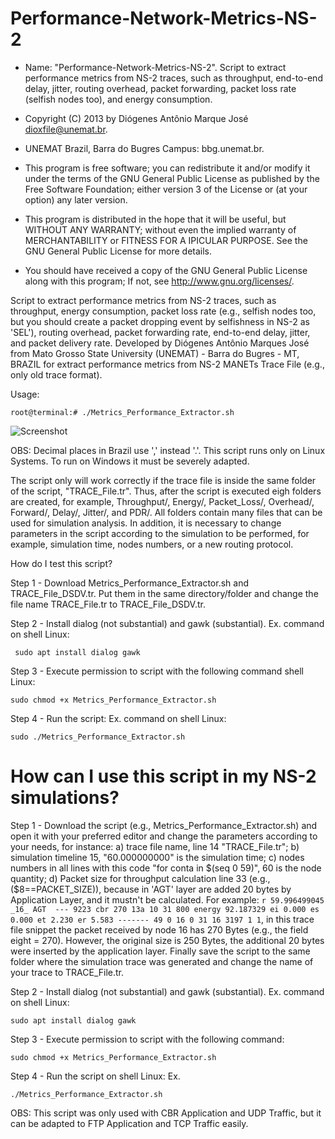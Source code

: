 # Performance-Network-Metrics-NS-2
 
  * Name: "Performance-Network-Metrics-NS-2". Script to extract performance metrics from NS-2 traces, such as throughput, end-to-end delay, jitter, routing overhead, packet forwarding, packet loss rate (selfish nodes too), and energy consumption.                                           
  
  *   Copyright (C) 2013 by Diógenes Antônio Marque José dioxfile@unemat.br.                                            
  *   UNEMAT Brazil, Barra do Bugres Campus: bbg.unemat.br.                 
  *   This program is free software; you can redistribute it and/or modify it under the terms of the GNU General Public License as published by the Free Software Foundation; either version 3 of the License or (at your option) any later version.                               
 
  *   This program is distributed in the hope that it will be useful,  but WITHOUT ANY WARRANTY; without even the implied warranty of MERCHANTABILITY or FITNESS FOR A IPICULAR PURPOSE.  See the GNU General Public License for more details.                          
  
  *   You should have received a copy of the GNU General Public License along with this program; If not, see <http://www.gnu.org/licenses/>.

  Script to extract performance metrics from NS-2 traces, such as throughput, energy consumption, packet loss rate (e.g., selfish nodes too, but you should create a packet dropping event by selfishness in NS-2 as 'SEL'), routing overhead, packet forwarding rate, end-to-end delay, jitter, and packet delivery rate.
  Developed by Diógenes Antônio Marques José from Mato Grosso State University (UNEMAT) - Barra do Bugres - MT, BRAZIL for extract performance metrics from NS-2 MANETs Trace File (e.g., only old trace format).

Usage: 

```root@terminal:# ./Metrics_Performance_Extractor.sh```

![Screenshot](MPE.png)
  
  OBS: Decimal places in Brazil use ',' instead '.'. This script runs only on Linux Systems. To run on Windows it must be severely adapted.
  
  The script only will work correctly if the trace file is inside the same folder of the script, "TRACE_File.tr". Thus, after the script is executed eigh folders are created, for example, Throughput/, Energy/, Packet_Loss/, Overhead/, Forward/, Delay/, Jitter/, and PDR/. All folders contain many files that can be used for simulation analysis. In addition, it is necessary to change parameters in the script according to the simulation to be performed, for example, simulation time, nodes numbers, or a new routing protocol.
  
 How do I test this script?
 
 Step 1 - Download Metrics_Performance_Extractor.sh and TRACE_File_DSDV.tr. Put them in the same directory/folder and change the file name TRACE_File.tr to TRACE_File_DSDV.tr.
 
 Step 2 - Install dialog (not substantial) and gawk (substantial). Ex. command on shell Linux:
 
 ``` sudo apt install dialog gawk```
 
 Step 3 - Execute permission to script with the following command shell Linux: 
 
  ```sudo chmod +x Metrics_Performance_Extractor.sh```
 
 Step 4 - Run the script: Ex. command on shell Linux:
 
 ```sudo ./Metrics_Performance_Extractor.sh```
 
 
# How can I use this script in my NS-2 simulations?

Step 1 - Download the script (e.g., Metrics_Performance_Extractor.sh) and open it with your preferred editor and change the parameters according to your needs, for instance: a) trace file name, line 14 "TRACE_File.tr"; b) simulation timeline 15, "60.000000000" is the simulation time; c) nodes numbers in all lines with this code "for conta in $(seq 0 59)", 60 is the node quantity; d) Packet size for throughput calculation line 33 (e.g., ($8==PACKET_SIZE)), because in 'AGT' layer are added 20 bytes by Application Layer, and it mustn't be calculated. For example: ```r 59.996499045 _16_ AGT  --- 9223 cbr 270 13a 10 31 800 energy 92.187329 ei 0.000 es 0.000 et 2.230 er 5.583 ------- 49 0 16 0 31 16 3197 1 1```, in this trace file snippet the packet received by node 16 has 270 Bytes (e.g., the field eight = 270). However, the original size is 250 Bytes, the additional 20 bytes were inserted by the application layer. Finally save the script to the same folder where the simulation trace was generated and change the name of your trace to TRACE_File.tr.

Step 2 - Install dialog (not substantial) and gawk (substantial). Ex. command on shell Linux:

```sudo apt install dialog gawk```
 
Step 3 - Execute permission to script with the following command: 

```sudo chmod +x Metrics_Performance_Extractor.sh```
 
Step 4 - Run the script on shell Linux: Ex. 

```./Metrics_Performance_Extractor.sh```
 

OBS: This script was only used with CBR Application and UDP Traffic, but it can be adapted to FTP Application and TCP Traffic easily.
  
